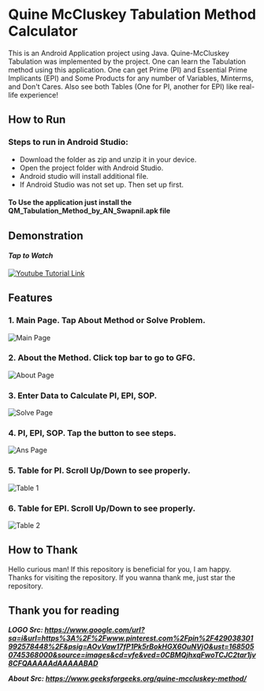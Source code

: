 # Quine McCluskey Tabulation Method Calculator
 This is an Android Application project using Java. Quine-McCluskey Tabulation was implemented by the project. One can learn the Tabulation method using this application. One can get Prime (PI) and Essential Prime Implicants (EPI) and Some Products for any number of Variables, Minterms, and Don't Cares. Also see both Tables (One for PI, another for EPI) like real-life experience!

## How to Run
### Steps to run in Android Studio:
- Download the folder as zip and unzip it in your device.
- Open the project folder with Android Studio.
- Android studio will install additional file.
- If Android Studio was not set up. Then set up first.

#### To Use the application just install the QM_Tabulation_Method_by_AN_Swapnil.apk file

## Demonstration
#### ***Tap to Watch***
[![Youtube Tutorial Link](http://img.youtube.com/vi/IWpVVDBcS44/0.jpg)](http://www.youtube.com/watch?v=IWpVVDBcS44 "Youtube Tutorial Link")

## Features
### 1. Main Page. Tap About Method or Solve Problem.
![Main Page](https://github.com/AN-SWAPNIL/L2-T1-Practice-Project--Android-Java/assets/97844745/17f0483d-243a-4885-8f69-fdefe0d49f37)
### 2. About the Method. Click top bar to go to GFG.
![About Page](https://github.com/AN-SWAPNIL/L2-T1-Practice-Project--Android-Java/assets/97844745/0cdd0c8e-cc4b-4c8d-9bda-04396de62f56)
### 3. Enter Data to Calculate PI, EPI, SOP.
![Solve Page](https://github.com/AN-SWAPNIL/L2-T1-Practice-Project--Android-Java/assets/97844745/ed157092-4710-4dbe-8e2d-f066d9f3c98f)
### 4. PI, EPI, SOP. Tap the button to see steps.
![Ans Page](https://github.com/AN-SWAPNIL/L2-T1-Practice-Project--Android-Java/assets/97844745/fdd48493-0091-4e94-b459-bcbe83fb2b81)
### 5. Table for PI. Scroll Up/Down to see properly.
![Table 1](https://github.com/AN-SWAPNIL/L2-T1-Practice-Project--Android-Java/assets/97844745/fa6b2e45-1a4f-4288-a343-b063848ac12e)
### 6. Table for EPI. Scroll Up/Down to see properly.
![Table 2](https://github.com/AN-SWAPNIL/L2-T1-Practice-Project--Android-Java/assets/97844745/516fe05e-3a6f-4a9d-b86d-85c34e61c2d2)


## How to Thank
Hello curious man! If this repository is beneficial for you, I am happy. Thanks for visiting the repository. If you wanna thank me, just star the repository.

## Thank you for reading

***LOGO Src: https://www.google.com/url?sa=i&url=https%3A%2F%2Fwww.pinterest.com%2Fpin%2F429038301992578448%2F&psig=AOvVaw17fP1Pk5rBokHGX6OuNVjO&ust=1685050745368000&source=images&cd=vfe&ved=0CBMQjhxqFwoTCJC2tar1jv8CFQAAAAAdAAAAABAD***

***About Src: https://www.geeksforgeeks.org/quine-mccluskey-method/***

